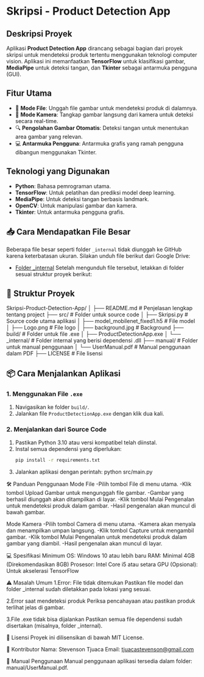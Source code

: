 # Skripsi - Product Detection App

## Deskripsi Proyek
Aplikasi **Product Detection App** dirancang sebagai bagian dari proyek skripsi untuk mendeteksi produk tertentu menggunakan teknologi computer vision. Aplikasi ini memanfaatkan **TensorFlow** untuk klasifikasi gambar, **MediaPipe** untuk deteksi tangan, dan **Tkinter** sebagai antarmuka pengguna (GUI).


## Fitur Utama
- 📂 **Mode File**: Unggah file gambar untuk mendeteksi produk di dalamnya.
- 📸 **Mode Kamera**: Tangkap gambar langsung dari kamera untuk deteksi secara real-time.
- 🔍 **Pengolahan Gambar Otomatis**: Deteksi tangan untuk menentukan area gambar yang relevan.
- 💻 **Antarmuka Pengguna**: Antarmuka grafis yang ramah pengguna dibangun menggunakan Tkinter.

## Teknologi yang Digunakan
- **Python**: Bahasa pemrograman utama.
- **TensorFlow**: Untuk pelatihan dan prediksi model deep learning.
- **MediaPipe**: Untuk deteksi tangan berbasis landmark.
- **OpenCV**: Untuk manipulasi gambar dan kamera.
- **Tkinter**: Untuk antarmuka pengguna grafis.

## 📥 Cara Mendapatkan File Besar
Beberapa file besar seperti folder `_internal` tidak diunggah ke GitHub karena keterbatasan ukuran. Silakan unduh file berikut dari Google Drive:
- [Folder _internal](https://drive.google.com/drive/folders/1zyFqBbZv1z9fXSConalnXiVDJ0QYrt4c?usp=sharing)
Setelah mengunduh file tersebut, letakkan di folder sesuai struktur proyek berikut:


## 📂 Struktur Proyek
Skripsi-Product-Detection-App/
│
├── README.md                # Penjelasan lengkap tentang project
├── src/                     # Folder untuk source code
│   ├── Skripsi.py              # Source code utama aplikasi
│   ├── model_mobilenet_fixed1.h5 # File model
│   ├── Logo.png             # File logo
│   ├── background.jpg       # Background
├── build/                   # Folder untuk file .exe
│   ├── ProductDetectionApp.exe
│   └── _internal/           # Folder internal yang berisi dependensi .dll
├── manual/                  # Folder untuk manual penggunaan
│   └── UserManual.pdf       # Manual penggunaan dalam PDF
├── LICENSE                  # File lisensi

## 📦 Cara Menjalankan Aplikasi

### 1. Menggunakan File `.exe`
1. Navigasikan ke folder `build/`.
2. Jalankan file `ProductDetectionApp.exe` dengan klik dua kali.

### 2. Menjalankan dari Source Code
1. Pastikan Python 3.10 atau versi kompatibel telah diinstal.
2. Instal semua dependensi yang diperlukan:
   ```bash
   pip install -r requirements.txt
3. Jalankan aplikasi dengan perintah:
    python src/main.py

🛠️ Panduan Penggunaan
Mode File
-Pilih tombol File di menu utama.
-Klik tombol Upload Gambar untuk mengunggah file gambar.
-Gambar yang berhasil diunggah akan ditampilkan di layar.
-Klik tombol Mulai Pengenalan untuk mendeteksi produk dalam gambar.
-Hasil pengenalan akan muncul di bawah gambar.

Mode Kamera
-Pilih tombol Camera di menu utama.
-Kamera akan menyala dan menampilkan umpan langsung.
-Klik tombol Capture untuk mengambil gambar.
-Klik tombol Mulai Pengenalan untuk mendeteksi produk dalam gambar yang diambil.
-Hasil pengenalan akan muncul di layar.

💻 Spesifikasi Minimum
OS: Windows 10 atau lebih baru
RAM: Minimal 4GB (Direkomendasikan 8GB)
Prosesor: Intel Core i5 atau setara
GPU (Opsional): Untuk akselerasi TensorFlow

⚠️ Masalah Umum
1.Error: File tidak ditemukan
Pastikan file model dan folder _internal sudah diletakkan pada lokasi yang sesuai.

2.Error saat mendeteksi produk
Periksa pencahayaan atau pastikan produk terlihat jelas di gambar.

3.File .exe tidak bisa dijalankan
Pastikan semua file dependensi sudah disertakan (misalnya, folder _internal).

📜 Lisensi
Proyek ini dilisensikan di bawah MIT License.

👤 Kontributor
Nama: Stevenson Tjuaca
Email: tjuacastevenson@gmail.com

📘 Manual Penggunaan
Manual penggunaan aplikasi tersedia dalam folder:
manual/UserManual.pdf.
